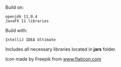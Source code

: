 Build on:
    
    openjdk 11.0.4
    JavaFX 11 libraries

Build with:
	
    IntelliJ IDEA Ultimate
    
Includes all necessary libraries located in **jars** folder.

Icon made by Freepik from www.flaticon.com